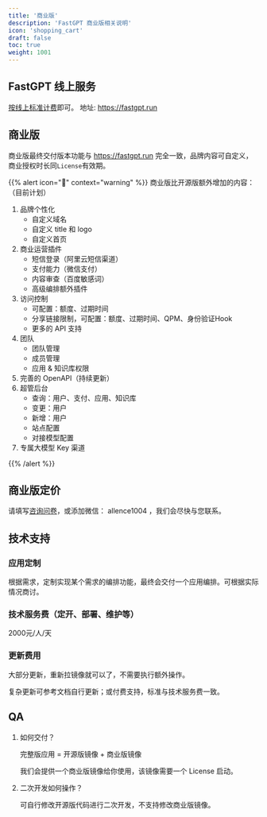 ```yaml
---
title: '商业版'
description: 'FastGPT 商业版相关说明'
icon: 'shopping_cart'
draft: false
toc: true
weight: 1001
---
```


## FastGPT 线上服务

[按线上标准计费](/docs/pricing)即可。 地址: https://fastgpt.run

## 商业版

商业版最终交付版本功能与 https://fastgpt.run 完全一致，品牌内容可自定义，商业授权时长同`License`有效期。

{{% alert icon="🤖" context="warning" %}}
商业版比开源版额外增加的内容：（目前计划）

1. 品牌个性化
   - 自定义域名
   - 自定义 title 和 logo
   - 自定义首页
2. 商业运营插件
   - 短信登录（阿里云短信渠道）
   - 支付能力（微信支付）
   - 内容审查（百度敏感词）
   - 高级编排额外插件
3. 访问控制
   - 可配置：额度、过期时间
   - 分享链接限制，可配置：额度、过期时间、QPM、身份验证Hook
   - 更多的 API 支持
4. 团队
   - 团队管理
   - 成员管理
   - 应用 & 知识库权限
5. 完善的 OpenAPI（持续更新）
6. 超管后台   
   - 查询：用户、支付、应用、知识库  
   - 变更：用户  
   - 新增：用户
   - 站点配置
   - 对接模型配置
7. 专属大模型 Key 渠道

{{% /alert %}}

## 商业版定价

请填写[咨询问卷](https://fael3z0zfze.feishu.cn/share/base/form/shrcnRxj3utrzjywsom96Px4sud)，或添加微信： allence1004 ，我们会尽快与您联系。

## 技术支持

### 应用定制

根据需求，定制实现某个需求的编排功能，最终会交付一个应用编排。可根据实际情况商讨。

### 技术服务费（定开、部署、维护等）

2000元/人/天

### 更新费用

大部分更新，重新拉镜像就可以了，不需要执行额外操作。

复杂更新可参考文档自行更新；或付费支持，标准与技术服务费一致。


## QA

1. 如何交付？
   
   完整版应用 = 开源版镜像 + 商业版镜像

   我们会提供一个商业版镜像给你使用，该镜像需要一个 License 启动。

2. 二次开发如何操作？
   
   可自行修改开源版代码进行二次开发，不支持修改商业版镜像。
